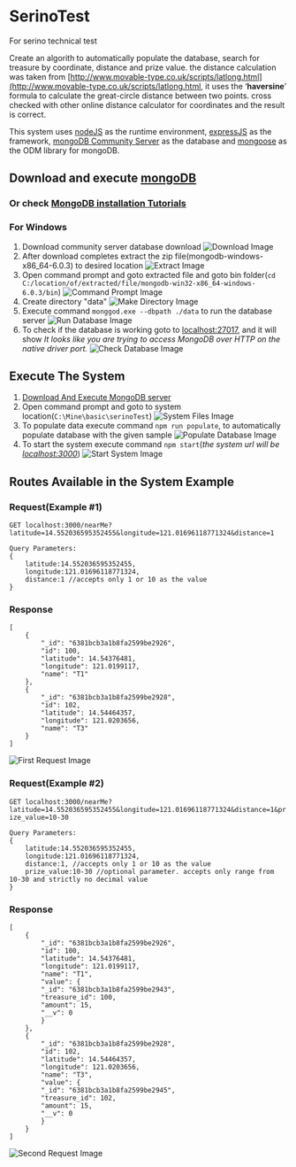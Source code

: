 # SerinoTest
For serino technical test

Create an algorith to automatically populate the database, search for treasure by coordinate, distance and prize value. the distance calculation was taken from [http://www.movable-type.co.uk/scripts/latlong.html](http://www.movable-type.co.uk/scripts/latlong.html, it uses the ‘**haversine**’ formula to calculate the great-circle distance between two points. cross checked with other online distance calculator for coordinates and the result is correct.

This system uses [nodeJS](https://nodejs.org/en/) as the runtime environment, [expressJS](https://expressjs.com/) as the framework, [mongoDB Community Server](https://www.mongodb.com/) as the database and [mongoose](https://mongoosejs.com/) as the ODM library for mongoDB.


## Download and execute [mongoDB](https://www.mongodb.com/try/download/community)

### Or check [MongoDB installation Tutorials](https://www.mongodb.com/docs/manual/installation/#mongodb-installation-tutorials)

### For Windows
1. Download community server database download
    ![Download Image](img/download.JPG)
2. After download completes extract the zip file(mongodb-windows-x86_64-6.0.3) to desired location
    ![Extract Image](img/extract.JPG)
3. Open command prompt and goto extracted file and goto bin folder(`cd C:/location/of/extracted/file/mongodb-win32-x86_64-windows-6.0.3/bin`)
    ![Command Prompt Image](img/cmd.JPG)
4. Create directory "data"
    ![Make Directory Image](img/mkdir.JPG)
5. Execute command `monggod.exe --dbpath ./data` to run the database server
    ![Run Database Image](img/rundb.JPG)
6. To check if the database is working goto to [localhost:27017](http://localhost:27017/), and it will show *It looks like you are trying to access MongoDB over HTTP on the native driver port.*
    ![Check Database Image](img/check.JPG)


## Execute The System

1. [Download And Execute MongoDB server](#download-and-execute-mongodb)
2. Open command prompt and goto to system location(`C:\Mine\basic\serinoTest`)
    ![System Files Image](img/serinoTest.JPG)
3. To populate data execute command `npm run populate`, to automatically populate database with the given sample
    ![Populate Database Image](img/populate.JPG)
4. To start the system execute command `npm start`(*the system url will be [localhost:3000](http://localhost:3000)*)
    ![Start System Image](img/start.JPG)


## Routes Available in the System Example

### Request(Example #1)

`GET localhost:3000/nearMe?latitude=14.552036595352455&longitude=121.01696118771324&distance=1`

    Query Parameters:
    {
        latitude:14.552036595352455,
        longitude:121.01696118771324,
        distance:1 //accepts only 1 or 10 as the value
    }

### Response

    [
        {
            "_id": "6381bcb3a1b8fa2599be2926",
            "id": 100,
            "latitude": 14.54376481,
            "longitude": 121.0199117,
            "name": "T1"
        },
        {
            "_id": "6381bcb3a1b8fa2599be2928",
            "id": 102,
            "latitude": 14.54464357,
            "longitude": 121.0203656,
            "name": "T3"
        }
    ]

![First Request Image](img/request1.JPG)


### Request(Example #2)

`GET localhost:3000/nearMe?latitude=14.552036595352455&longitude=121.01696118771324&distance=1&prize_value=10-30`

    Query Parameters:
    {
        latitude:14.552036595352455,
        longitude:121.01696118771324,
        distance:1, //accepts only 1 or 10 as the value
        prize_value:10-30 //optional parameter. accepts only range from 10-30 and strictly no decimal value
    }

### Response
    [
        {
            "_id": "6381bcb3a1b8fa2599be2926",
            "id": 100,
            "latitude": 14.54376481,
            "longitude": 121.0199117,
            "name": "T1",
            "value": {
            "_id": "6381bcb3a1b8fa2599be2943",
            "treasure_id": 100,
            "amount": 15,
            "__v": 0
            }
        },
        {
            "_id": "6381bcb3a1b8fa2599be2928",
            "id": 102,
            "latitude": 14.54464357,
            "longitude": 121.0203656,
            "name": "T3",
            "value": {
            "_id": "6381bcb3a1b8fa2599be2945",
            "treasure_id": 102,
            "amount": 15,
            "__v": 0
            }
        }
    ]

![Second Request Image](img/request2.JPG)